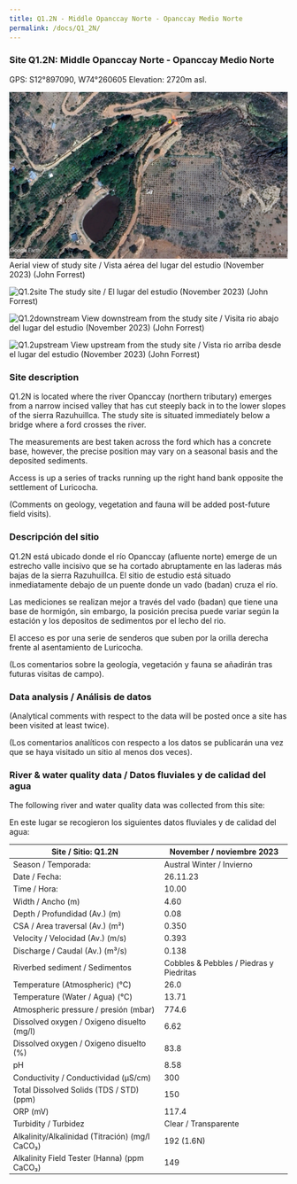 ```yaml
---
title: Q1.2N - Middle Opanccay Norte - Opanccay Medio Norte
permalink: /docs/Q1_2N/
---
```



### Site Q1.2N: Middle Opanccay Norte - Opanccay Medio Norte

GPS: S12°897090, W74°260605
Elevation: 2720m asl.


![Q1.2](/assets/sites/Q1.2N.jpg)
Aerial view of study site / Vista aérea del lugar del estudio (November 2023) (John Forrest)


![Q1.2site](/assets/sites/Q1.2Nsite.JPG)
The study site / El lugar del estudio (November 2023) (John Forrest)


![Q1.2downstream](/assets/sites/Q1.2Ndownstream.JPG)
View downstream from the study site / Visita rio abajo del lugar del estudio (November 2023) (John Forrest)


![Q1.2upstream](/assets/sites/Q1.2Nupstream.JPG)
View upstream from the study site / Vista rio arriba desde el lugar del estudio (November 2023) (John Forrest)


### Site description

Q1.2N is located where the river Opanccay (northern tributary) emerges from a narrow incised valley that has cut steeply back in to the lower slopes of the sierra Razuhuillca. The study site is situated immediately below a bridge where a ford crosses the river.

The measurements are best taken across the ford which has a concrete base, however, the precise position may vary on a seasonal basis and the deposited sediments.

Access is up a series of tracks running up the right hand bank opposite the settlement of Luricocha.

(Comments on geology, vegetation and fauna will be added post-future field visits).


### Descripción del sitio

Q1.2N está ubicado donde el río Opanccay (afluente norte) emerge de un estrecho valle incisivo que se ha cortado abruptamente en las laderas más bajas de la sierra Razuhuillca. El sitio de estudio está situado inmediatamente debajo de un puente donde un vado (badan) cruza el río.

Las mediciones se realizan mejor a través del vado (badan) que tiene una base de hormigón, sin embargo, la posición precisa puede variar según la estación y los depositos de sedimentos por el lecho del rio.

El acceso es por una serie de senderos que suben por la orilla derecha frente al asentamiento de Luricocha.

(Los comentarios sobre la geología, vegetación y fauna se añadirán tras futuras visitas de campo).


### Data analysis / Análisis de datos

(Analytical comments with respect to the data will be posted once a site has been visited at least twice).

(Los comentarios analíticos con respecto a los datos se publicarán una vez que se haya visitado un sitio al menos dos veces).


### River & water quality data / Datos fluviales y de calidad del agua

The following river and water quality data was collected from this site:

En este lugar se recogieron los siguientes datos fluviales y de calidad del agua:

|     Site / Sitio: Q1.2N                                  |     November / noviembre 2023                  |
|----------------------------------------------------------|------------------------------------------------|
|     Season / Temporada:                                  |     Austral Winter / Invierno                  |
|     Date / Fecha:                                        |     26.11.23                                   |
|     Time / Hora:                                         |     10.00                                      |
|     Width / Ancho (m)                                    |     4.60                                       |
|     Depth / Profundidad (Av.) (m)                        |     0.08                                       |
|     CSA / Area traversal (Av.) (m²)                      |     0.350                                      |
|     Velocity / Velocidad    (Av.) (m/s)                  |     0.393                                      |
|     Discharge / Caudal (Av.) (m³/s)                      |     0.138                                      |
|     Riverbed sediment / Sedimentos                       |     Cobbles & Pebbles / Piedras y Piedritas    |
|     Temperature (Atmospheric) (°C)                       |     26.0                                       |
|     Temperature (Water / Agua) (°C)                      |     13.71                                      |
|     Atmospheric pressure / presión (mbar)                |     774.6                                      |
|     Dissolved oxygen /  Oxigeno disuelto (mg/l)          |     6.62                                       |
|     Dissolved oxygen / Oxigeno disuelto (%)              |     83.8                                       |
|     pH                                                   |     8.58                                       |
|     Conductivity / Conductividad (µS/cm)                 |     300                                        |
|     Total Dissolved Solids (TDS / STD)  (ppm)            |     150                                        |
|     ORP (mV)                                             |     117.4                                      |
|     Turbidity / Turbidez                                 |     Clear / Transparente                       |
|     Alkalinity/Alkalinidad   (Titración) (mg/l CaCO₃)    |     192 (1.6N)                                 |
|     Alkalinity Field Tester (Hanna) (ppm CaCO₃)          |     149                                        |

